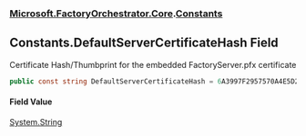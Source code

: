 ### [Microsoft.FactoryOrchestrator.Core](Microsoft_FactoryOrchestrator_Core.md 'Microsoft.FactoryOrchestrator.Core').[Constants](Constants.md 'Microsoft.FactoryOrchestrator.Core.Constants')
## Constants.DefaultServerCertificateHash Field
Certificate Hash/Thumbprint for the embedded FactoryServer.pfx certificate  
```csharp
public const string DefaultServerCertificateHash = 6A3997F2957570A4E5D28D89F3EB4FA3A4E6AF9D;
```
#### Field Value
[System.String](https://docs.microsoft.com/en-us/dotnet/api/System.String 'System.String')
